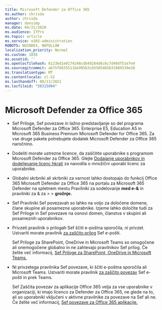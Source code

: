 ```yaml
---
title: Microsoft Defender za Office 365
ms.author: chrisda
author: chrisda
manager: dansimp
ms.date: 04/21/2020
ms.audience: ITPro
ms.topic: article
ms.service: o365-administration
ROBOTS: NOINDEX, NOFOLLOW
localization_priority: Normal
ms.custom: 1036
ms.assetid: ''
ms.openlocfilehash: 61236d1e0174248cdb49284d6c6c7d49df51e7e9
ms.sourcegitcommit: ab75f66355116e995b3cb5505465b31989339e28
ms.translationtype: MT
ms.contentlocale: sl-SI
ms.lasthandoff: 08/13/2021
ms.locfileid: "58315094"
---
```

# <a name="microsoft-defender-for-office-365"></a>Microsoft Defender za Office 365

- Sef Priloge, Sef povezave in lažno predstavljanje so del programa Microsoft Defender za Office 365. Enterprise E5, Education A5 in Microsoft 365 Business Premium Microsoft Defender for Office 365. Za vse druge pakete potrebujete dodatek Microsoft Defender za Office 365 naročnino.

- Dodeliti morate ustrezne licence, da zaščitite uporabnike s programom Microsoft Defender za Office 365. Glejte [Dodajanje uporabnikov in dodeljevanje licenc hkrati](https://docs.microsoft.com/microsoft-365/admin/add-users/add-users) za navodila o množični uporabi licenc za uporabnike.

- Globalni skrbniki ali skrbniki za varnost lahko dostopajo do funkcij Office 365 Microsoft Defender za Office 365 na portalu za Microsoft 365 Defender na spletnem mestu Pravilniki za sodelovanje **med e-&** in pravilniki za & za \>  \> **grožnje.**

- Sef Pravilniki Sef povezavah so lahko na voljo za določene domene, člane skupine ali posamezne uporabnike. Izjeme lahko določite tudi za Sef Priloge in Sef povezave na osnovi domen, članstva v skupini ali posameznih uporabnikov.

- Privzeti pravilnik o prilogah Sef ščiti e-poštna sporočila, ni privzet. Ustvariti morate pravilnik [za zaščito prilog](https://docs.microsoft.com/microsoft-365/security/office-365-security/set-up-safe-attachments-policies) Sef e-pošti.

  Sef Priloge za SharePoint, OneDrive in Microsoft Teams so omogočene ali onemogočene globalno in ne zahtevajo pravilnikov Sef prilog. Če želite več informacij, [Sef Priloge za SharePoint, OneDrive in Microsoft Teams.](https://docs.microsoft.com/microsoft-365/security/office-365-security/mdo-for-spo-odb-and-teams)

- Ni privzetega pravilnika Sef povezave, ki ščiti e-poštna sporočila ali Microsoft Teams. Ustvariti morate pravilnik [za zaščito povezav](https://docs.microsoft.com/microsoft-365/security/office-365-security/set-up-safe-links-policies) Sef e-pošti in prek Teams.

  Sef Zaščita povezav za aplikacije Office 365 velja za vse uporabnike v organizaciji, ki imajo licenco za Defender za Office 365, ne glede na to, ali so uporabniki vključeni v aktivne pravilnike za povezave na Sef ali ne. Če želite več informacij, [Sef povezave za Office 365 aplikacije.](https://docs.microsoft.com/microsoft-365/security/office-365-security/safe-links#safe-links-settings-for-office-365-apps)
